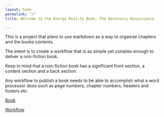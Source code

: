 ```yaml
---
layout: home
permalink: "/"
title: Welcome to the Energy Reality Book: The Necessary Renaissance

---
```


This is a project that plans to use markdown as a way to organize chapters and the books contents.

The intent is to create a workflow that is as simple yet complex enough to deliver a non-fiction book.

Keep in mind that a non-fiction book has a significant front section, a content section and a back section.

Any workflow to publish a book needs to be able to accomplish what a word processor does such as page numbers, chapter numbers, headers and footers etc.

<a href="https://webcompose.github.io/energy_reality/blob/gh-pages/src/md/index.md">Book</a>

<a href="workflows.md">Workflow</a>


